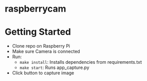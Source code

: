 # raspberrycam

# Getting Started
- Clone repo on Raspberry Pi
- Make sure Camera is connected
- Run:
    - `make install`: Installs dependencies from requirements.txt
    - `make start`: Runs app_capture.py
- Click button to capture image
